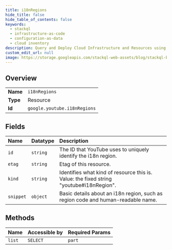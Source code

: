 ```yaml
---
title: i18nRegions
hide_title: false
hide_table_of_contents: false
keywords:
  - stackql
  - infrastructure-as-code
  - configuration-as-data
  - cloud inventory
description: Query and Deploy Cloud Infrastructure and Resources using SQL
custom_edit_url: null
image: https://storage.googleapis.com/stackql-web-assets/blog/stackql-blog-post-featured-image.png
---
```

  
    

## Overview
<table><tbody>
<tr><td><b>Name</b></td><td><code>i18nRegions</code></td></tr>
<tr><td><b>Type</b></td><td>Resource</td></tr>
<tr><td><b>Id</b></td><td><code>google.youtube.i18nRegions</code></td></tr>
</tbody></table>

## Fields
| Name | Datatype | Description |
|:-----|:---------|:------------|
| `id` | `string` | The ID that YouTube uses to uniquely identify the i18n region. |
| `etag` | `string` | Etag of this resource. |
| `kind` | `string` | Identifies what kind of resource this is. Value: the fixed string "youtube#i18nRegion". |
| `snippet` | `object` | Basic details about an i18n region, such as region code and human-readable name. |
## Methods
| Name | Accessible by | Required Params |
|:-----|:--------------|:----------------|
| `list` | `SELECT` | `part` |
